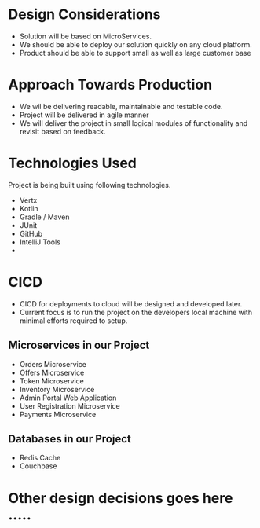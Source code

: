 # Design Considerations

* Solution will be based on MicroServices.
* We should be able to deploy our solution quickly on any cloud platform.
* Product should be able to support small as well as large customer base

# Approach Towards Production

* We wil be delivering readable, maintainable and testable code.
* Project will be delivered in agile manner
* We will deliver the project in small logical modules of functionality and revisit based on feedback.

# Technologies Used
Project is being built using following technologies.

* Vertx
* Kotlin
* Gradle / Maven
* JUnit
* GitHub
* IntelliJ Tools
* 

# CICD
* CICD for deployments to cloud will be designed and developed later. 
* Current focus is to run the project on the developers local machine with minimal efforts required to setup.

## Microservices in our Project
* Orders Microservice
* Offers Microservice
* Token Microservice
* Inventory Microservice
* Admin Portal Web Application
* User Registration Microservice
* Payments Microservice

## Databases in our Project
* Redis Cache
* Couchbase

# Other design decisions goes here .....




